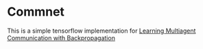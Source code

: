 # Commnet
This is a simple tensorflow implementation for 
[Learning Multiagent Communication with Backpropagation](https://arxiv.org/abs/1605.07736)
